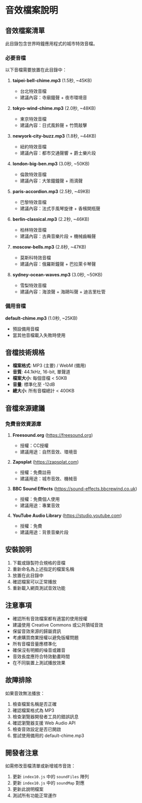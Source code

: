 # 音效檔案說明

## 音效檔案清單

此目錄包含世界時鐘應用程式的城市特效音檔。

### 必要音檔

以下音檔需要放置在此目錄中：

1. **taipei-bell-chime.mp3** (1.5秒, ~45KB)
   - 台北特效音檔
   - 建議內容：寺廟鐘聲 + 夜市環境音

2. **tokyo-wind-chime.mp3** (2.0秒, ~48KB)
   - 東京特效音檔
   - 建議內容：日式風鈴聲 + 竹筒敲擊

3. **newyork-city-buzz.mp3** (1.8秒, ~44KB)
   - 紐約特效音檔
   - 建議內容：都市交通聲響 + 爵士樂片段

4. **london-big-ben.mp3** (3.0秒, ~50KB)
   - 倫敦特效音檔
   - 建議內容：大笨鐘鐘聲 + 雨滴聲

5. **paris-accordion.mp3** (2.5秒, ~49KB)
   - 巴黎特效音檔
   - 建議內容：法式手風琴旋律 + 香檳開瓶聲

6. **berlin-classical.mp3** (2.2秒, ~46KB)
   - 柏林特效音檔
   - 建議內容：古典音樂片段 + 機械齒輪聲

7. **moscow-bells.mp3** (2.8秒, ~47KB)
   - 莫斯科特效音檔
   - 建議內容：俄羅斯鐘聲 + 巴拉萊卡琴聲

8. **sydney-ocean-waves.mp3** (3.0秒, ~50KB)
   - 雪梨特效音檔
   - 建議內容：海浪聲 + 海鷗叫聲 + 迪吉里杜管

### 備用音檔

**default-chime.mp3** (1.0秒, ~25KB)
- 預設備用音檔
- 當其他音檔載入失敗時使用

## 音檔技術規格

- **檔案格式**: MP3 (主要) / WebM (備用)
- **音質**: 44.1kHz, 16-bit, 單聲道
- **檔案大小**: 每個音檔 < 50KB
- **音量**: 標準化至 -12dB
- **總大小**: 所有音檔總計 < 400KB

## 音檔來源建議

### 免費音效資源庫

1. **Freesound.org** (https://freesound.org)
   - 授權：CC授權
   - 建議用途：自然音效、環境音

2. **Zapsplat** (https://zapsplat.com)
   - 授權：免費註冊
   - 建議用途：城市音效、機械音

3. **BBC Sound Effects** (https://sound-effects.bbcrewind.co.uk)
   - 授權：免費個人使用
   - 建議用途：專業音效

4. **YouTube Audio Library** (https://studio.youtube.com)
   - 授權：免費
   - 建議用途：背景音樂片段

## 安裝說明

1. 下載或錄製符合規格的音檔
2. 重新命名為上述指定的檔案名稱
3. 放置在此目錄中
4. 確認檔案可以正常播放
5. 重新載入網頁測試音效功能

## 注意事項

- 確認所有音效檔案都有適當的使用授權
- 建議使用 Creative Commons 或公共領域音效
- 保留音效來源的歸屬資訊
- 考慮購買商業授權以避免版權問題
- 所有音檔音量應標準化
- 確保沒有明顯的噪音或雜音
- 音效長度應符合特效動畫時間
- 在不同裝置上測試播放效果

## 故障排除

如果音效無法播放：

1. 檢查檔案名稱是否正確
2. 確認檔案格式為 MP3
3. 檢查瀏覽器開發者工具的錯誤訊息
4. 確認瀏覽器支援 Web Audio API
5. 檢查音效設定是否已開啟
6. 嘗試使用備用的 default-chime.mp3

## 開發者注意

如需修改音檔清單或新增城市音效：

1. 更新 `index10.js` 中的 `soundFiles` 陣列
2. 更新 `index10.js` 中的 `soundMap` 對應
3. 更新此說明檔案
4. 測試所有功能正常運作
